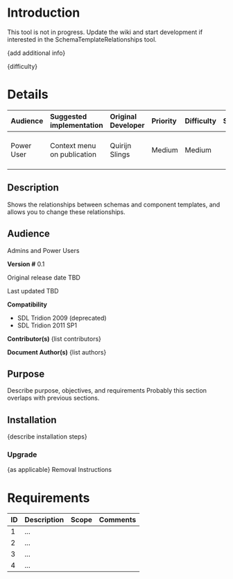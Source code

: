 # Introduction #
This tool is not in progress. Update the wiki and start development if interested in the SchemaTemplateRelationships tool.

{add additional info}

{difficulty}

# Details #

|Audience|Suggested implementation|Original Developer|Priority|Difficulty|Status|Notes|
|:-------|:-----------------------|:-----------------|:-------|:---------|:-----|:----|
|Power User|Context menu on publication|Quirijn Slings|Medium|Medium|  |Updates don't seem to work|

## Description ##
Shows the relationships between schemas and component templates, and allows you to change these relationships.

## Audience ##
Admins and Power Users


**Version #**
0.1

Original release date
TBD

Last updated
TBD

**Compatibility**
  * SDL Tridion 2009 (deprecated)
  * SDL Tridion 2011 SP1

**Contributor(s)**
{list contributors}

**Document Author(s)**
{list authors}

## Purpose ##
Describe purpose, objectives, and requirements
Probably this section overlaps with previous sections.

## Installation ##
{describe installation steps}

### Upgrade ###
{as applicable}
Removal Instructions

# Requirements #
| ID | Description | Scope | Comments |
|:---|:------------|:------|:---------|
| 1 | ... |  |  |
| 2 | ... |  |  |
| 3 | ... |  |  |
| 4 | ... |  |  |